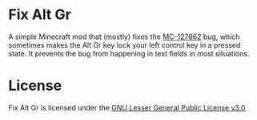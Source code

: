 # Fix Alt Gr
A simple Minecraft mod that (mostly) fixes the [MC-127862](https://bugs.mojang.com/browse/MC-127862) bug, which sometimes makes the Alt Gr key lock your left control key in a pressed state. It prevents the bug from happening in text fields in most situations.

# License
Fix Alt Gr is licensed under the [GNU Lesser General Public License v3.0](https://github.com/MikolajKolek/fix-alt-gr/blob/1.18.2/COPYING.LESSER.md)
